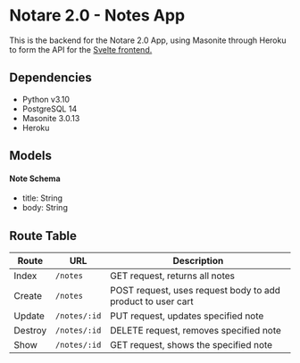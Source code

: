 # Notare 2.0 - Notes App

This is the backend for the Notare 2.0 App, using Masonite through Heroku to form the API for the [Svelte frontend.](https://github.com/elikyaB/capstone-frontend)

## Dependencies

- Python v3.10
- PostgreSQL 14
- Masonite 3.0.13
- Heroku

## Models

#### Note Schema
- title: String
- body: String

## Route Table

| Route | URL | Description |
| ----- | --- | ----------- |
| Index | `/notes` | GET request, returns all notes |
| Create | `/notes` | POST request, uses request body to add product to user cart |
| Update | `/notes/:id` | PUT request, updates specified note |
| Destroy | `/notes/:id` | DELETE request, removes specified note |
| Show | `/notes/:id` | GET request, shows the specified note |